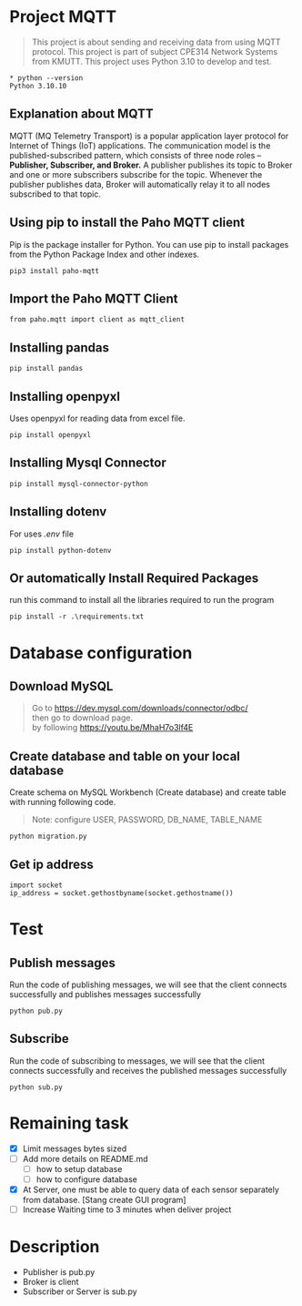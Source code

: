 # Project MQTT

> This project is about sending and receiving data from using MQTT protocol. This project is part of subject CPE314 Network Systems from KMUTT. This project uses Python 3.10 to develop and test.

```
* python --version
Python 3.10.10
```

## Explanation about MQTT

MQTT (MQ Telemetry Transport) is a popular application layer protocol for Internet of Things (IoT)
applications. The communication model is the published-subscribed pattern, which consists of three node
roles – **Publisher, Subscriber, and Broker.** A publisher publishes its topic to Broker and one or more subscribers
subscribe for the topic. Whenever the publisher publishes data, Broker will automatically relay it to all nodes
subscribed to that topic.

## Using pip to install the Paho MQTT client

Pip is the package installer for Python. You can use pip to install packages from the Python Package Index and other indexes.

```
pip3 install paho-mqtt
```

## Import the Paho MQTT Client

```
from paho.mqtt import client as mqtt_client
```

## Installing pandas

```
pip install pandas
```

## Installing openpyxl

Uses openpyxl for reading data from excel file.

```
pip install openpyxl
```

## Installing Mysql Connector

```
pip install mysql-connector-python
```

## Installing dotenv

For uses _.env_ file

```
pip install python-dotenv
```

## Or automatically Install Required Packages

run this command to install all the libraries required to run the program

```
pip install -r .\requirements.txt
```

# Database configuration

## Download MySQL

> Go to https://dev.mysql.com/downloads/connector/odbc/ <br>then go to download page.
> <br>by following https://youtu.be/MhaH7o3lf4E

## Create database and table on your local database

Create schema on MySQL Workbench (Create database) and create table with running following code.

> Note: configure USER, PASSWORD, DB_NAME, TABLE_NAME

```
python migration.py
```

## Get ip address

```
import socket
ip_address = socket.gethostbyname(socket.gethostname())
```

# Test

## Publish messages

Run the code of publishing messages, we will see that the client connects successfully and publishes messages successfully

```
python pub.py
```

## Subscribe

Run the code of subscribing to messages, we will see that the client connects successfully and receives the published messages successfully

```
python sub.py
```

# Remaining task

- [x] Limit messages bytes sized
- [ ] Add more details on README.md
  - [ ] how to setup database
  - [ ] how to configure database
- [x] At Server, one must be able to query data of each sensor separately from database. [Stang create GUI program]
- [ ] Increase Waiting time to 3 minutes when deliver project

# Description

- Publisher is pub.py
- Broker is client
- Subscriber or Server is sub.py
